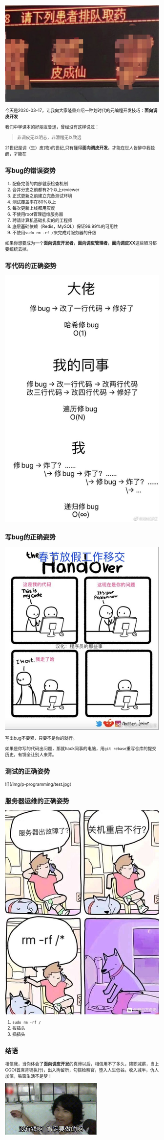 ![](/img/sticker/p.jpg)

今天是2020-03-17，让我向大家隆重介绍一种划时代的元编程开发技巧：**面向调皮开发**

我们中学课本的好朋友鲁迅，曾经没有这样说过：
> 非调皮无以明志，非滑稽无以致远

21世纪是调（生）皮(物)的世纪,只有懂得**面向调皮开发**，才能在世人皆醉中我独醒，才能在

## 写bug的错误姿势

1. 配备完善的内部健康检查机制
1. 合并分支之前都有2个以上reviewer
1. 正式更新之前建立完备测试环境
1. 测试覆盖率在80%以上
1. 每次更新上线都用灰度
1. 不使用root管理运维服务器
1. 聘请计算机基础扎实的的工程师
1. 底层基础依赖（Redis，MySQL）保证99.99%的可用性
1. 不使用`sudo rm -rf /`来完成对服务器的升级

如果你想要成为一个**面向调皮开发者**，**面向调皮管理者**，**面向调皮XX**这些陋习都要统统去掉。

## 写代码的正确姿势

![](/img/p-programming/code.jpg)

## 写bug的正确姿势

![](/img/p-programming/hand-over.jpg)

写出bug不要紧，只要不是你的就行。

如果是你写的代码出问题，那就hack同事的电脑，用`git rebase`重写仓库的提交历史，有锅全让别人来背。

## 测试的正确姿势

![](/img/p-programming/test.jpg）

## 服务器运维的正确姿势

![](/img/p-programming/rm.jpg)

1. `sudo rm -rf /`
1. 拔插头
1. 插插头


## 结语

相信我，当你体会了**面向调皮开发**的真谛以后，相信用不了多久，降职减薪，当上CGO(首席背锅执行)，出入拘留所，勾搭检察官，堕入人生低谷。收入减半，仇人加倍，铁窗生活不是梦！

![](/img/p-programming/nojava.gif)